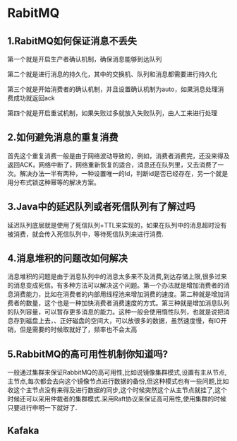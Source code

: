# RabitMQ

## 1.RabitMQ如何保证消息不丢失

第一个就是开启生产者确认机制，确保消息能够到达队列

第二个就是进行消息的持久化，其中的交换机、队列和消息都需要进行持久化

第三个就是开始消费者的确认机制，并且设置确认机制为auto，如果消息处理消费成功就返回ack

第四个就是开启重试机制，如果失败过多就放入失败队列，由人工来进行处理

## 2.如何避免消息的重复消费

首先这个重复消费一般是由于网络波动导致的，例如，消费者消费完，还没来得及返回ACK，网络中断了，网络重新恢复的适合，消息还在队列里，又去消费了一次。解决办法一半有两种，一种设置唯一的Id，判断id是否已经存在，另一个就是用分布式锁这种幂等的解决方案。

## 3.Java中的延迟队列或者死信队列有了解过吗

延迟队列底层就是使用了死信队列+TTL来实现的，如果在队列中的消息超时没有被消费，就会传入死信队列中，等待死信队列来进行消费.

## 4.消息堆积的问题改如何解决

消息堆积的问题是由于消息队列中的消息太多来不及消费,到达存储上限,很多过来的消息变成死信。有多种方法可以解决这个问题。第一个办法就是增加消费者的消息消费能力，比如在消费者的内部用线程池来增加消费的速度。第二种就是增加消费者的数量，这个也是一种加快消费者消费速度的方式。第三种就是增加消息队列的队列容量，可以暂存更多消息的能力。这种一般会使用惰性队列，也就是说把消息存到磁盘上去，、正好磁盘的空间大，可以放很多的数据，虽然速度慢，有IO开销，但是需要的时候取就好了，频率也不会太高

## 5.RabbitMQ的高可用性机制你知道吗?

一般通过集群来保证RabbitMQ的高可用性,比如说镜像集群模式,设置有主从节点,主节点,每次都会去向这个镜像节点进行数据的备份,但这种模式也有一些问题,比如收这个主节点没有来得及进行数据的同步,这个时候突然这个从主节点就挂了,这个时候还可以采用仲裁者的集群模式.采用Raft协议来保证高可用性,使用集群的时候只要进行申明一下就好了.

## Kafaka
